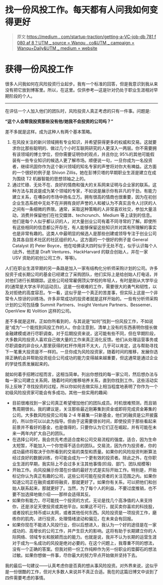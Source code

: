 # 找一份风投工作。每天都有人问我如何变得更好

> 原文:[https://medium . com/startup-traction/getting-a-VC-job-db 781 f 080 af 8？UTM _ source = Wanqu . co&UTM _ campaign = Wanqu+Daily&UTM _ medium = website](https://medium.com/startup-traction/getting-a-vc-job-db781f080af8?utm_source=wanqu.co&utm_campaign=Wanqu+Daily&utm_medium=website)

# 获得一份风投工作

很多人问我如何在风险投资行业起步。我有一个标准的回答，但是我意识到我从来没有把它放到博客里。所以，在这里。仅供参考—这是针对仍处于职业生涯相对早期阶段的个人。

***

在评估一个人加入他们的团队时，风险投资人真正考虑的只有一件事。问题是:

**“这个人会帮我投资那些没有他/她我不会投资的公司吗？”**

差不多就是这样。成为这种人有两个基本策略。

1.  在风投关注的新兴领域拥有专业知识，并希望获得更多的权威和交易。这就要求你比那些聪明的、做过几个小时互联网研究的人更深入一两层。你不需要拥有该领域的博士学位，但你需要证明你的观点，并且你比 95%的其他可能假装有一些专业知识的候选人更了解市场。顺便说一句，一旦你成为一名投资者，继续巩固你作为这个新兴领域的知名专家的声誉将对你大有裨益。这方面的一个很好的例子是 Shivon Zillis，她在彭博贝塔的早期职业生涯是建立在成为围绕 T2 机器智能的思想领袖之上的。
2.  通过忙碌、无处不在、良好的情商和强大的关系网来证明与企业家的联系。这种方法与其说是成为某个领域的专家，不如说是展示你有非凡的干劲，有能力建立关系，在嘈杂的市场中扬名立万。拥有很高的情商也很重要，因为在初创企业生态系统中无处不在并拥有良好声誉的人和被认为不真实且令人讨厌的人之间有一条细微的界限。通常，采取这种策略的人非常喜欢社交，参加大量活动，消费并保留他们在社交媒体、techcrunch、Medium 等上读到的信息。他们是每个人似乎都认识的人，对大量创业公司有着不同寻常的了解。即使所有这些相同的信息都公开存在，有人能够保留这些知识并对其有所理解的事实也是非常有趣的。这类人中最明显的候选人是那些创建或领导专注于创业公司及其各自技术社区的社区组织的人。这方面的一个很好的例子是 General Catalyst 的 Peter Boyce，他在哈佛读大四时似乎无处不在，似乎认识每个人(此外，他还是 Draft Ventures、HackHarvard 的联合创始人，并在一家 USV 资助的初创公司工作，等等)。

人们在职业生涯早期的另一条路是加入一家有结构化分析师采购计划的公司。许多投资于成长期公司的基金已经建立了采购团队，他们实际上是给创始人打电话，并对他们进行长期跟踪。这些公司经常雇佣顶尖学校的年轻人，有时是刚从大学毕业的(通常是大学水平的运动员)。这是一份艰难的工作，需要很大的勇气和韧性，以及对拒绝的高度容忍。乍一看，这似乎是一个真正的苦差事，但实际上这是一个非常令人惊讶的训练场。许多非常成功的投资者就是这样开始的。一些有分析师采购计划的公司包括像 Summit Partners、Insight Venture Partners、Bessemer、OpenView 和 Volition 这样的公司。

差不多就是这样。正如你所看到的，与其说是“如何”找到一份风投工作，不如说是“成为”一个能找到风投工作的人。你会注意到，清单上没有的东西表明你擅长做金融建模或进行尽职调查。对于后期投资来说，这可能有些不同，但在早期阶段，大多数风险投资人喜欢自己做大量的工作来真正消化反馈。他们从处理运营事务或尽职调查的非合伙人那里获得的杠杆作用并不太大，几乎可以肯定，这与帮助寻找下一笔重大投资是不一样的。一旦你成为风险投资家，随着时间的推移，发展你选择正确机会并帮助投资组合公司成功的能力变得越来越重要，但这通常是通过企业的学徒性质发展起来的。

就如何着手招聘过程而言，这相当简单。列出你想找的每一家公司，然后想办法与每一家公司建立关系网，随着时间的推移培养关系，直到你找到工作。这些活动实际上反映了寻找投资的过程，所以你如何去做实际上相当程度地表明了你作为一个初级风险投资家可能会有多成功。其他一些实用的趣闻:

*   目前很难找到一家公司真正希望增加他们的团队成员。时机很难预测，而且销售周期很长。我的建议是，关注那些最近刚筹集到资金或即将完成资金筹集的公司。大多数风险投资公司每 2-4 年募集一只新基金，他们的融资是公开披露的，所以你可以以此为指导。但由于这需要很长时间，即使投资于那些看起来前景并不看好的基金，也是值得的，只要你认为它们正在崛起，并有可能在未来一两年内扩大自己的团队。
*   在选择公司时，我会优先考虑适合度和公司交易流程的强度。适合，因为生命太短暂，不能加入一个你觉得不适合的团队。交易流，因为作为投资者，你的成功最终将取决于你所看到的交易的类型和质量。如果你的风险投资判断算法经过良好的数据训练，你可能会成为一个更有效的投资者。除此之外，在你职业生涯的早期，我实际上不会过多关注其他事情(阶段、部门、团队规模等)
*   开始工作。向风投展示你潜在价值的最好方式是实际开始工作。特别是，开始标记你认为真正有趣的公司，这些公司可能在投资者的关注范围之内。如果你知道公司正在融资或即将融资，那就更好了。如果你有关系，可以把他们和创始人联系起来，那就更好了。当然，为了每个人的利益，不要过度推销，也不要不加选择地做介绍——那样会适得其反。
*   如果你有能力，尽可能找一个投资的方式，无论是找几个高净值的人来支持你，还是涉足天使投资或其他平台。如果这不可行，就买卖你喜欢的科技股，或者投机比特币或以太网，或者其他任何东西。风险投资是一项投资工作，磨练你的肌肉，进行投资，处理情绪波动和偏见，在未来会有回报。
*   如果你现在不能进入风投行业，但以后想进入，我认为一个好的途径是在一家成功的、高增长的公司工作，并产生巨大的影响。这将有助于长期建立你的人际网络、领域专长和脱颖而出的能力。也就是说，我并不认为长期的运营生涯对于成为一名成功的风投是绝对必要的。在这个问题上，我尊重不同的想法，没有一个正确的答案。但我对把一份工作纯粹作为另一份职业的垫脚石的想法过敏。如果你想做一件事，尽你最大的努力早点开始做并坚持下去。

我的最后一句建议——认真考虑你是否真的想从事风险投资。对外界来说，这似乎是一份很酷的工作，但对大多数人来说并不真正合适。我在的这篇旧博文中谈到了四件需要考虑的事情。